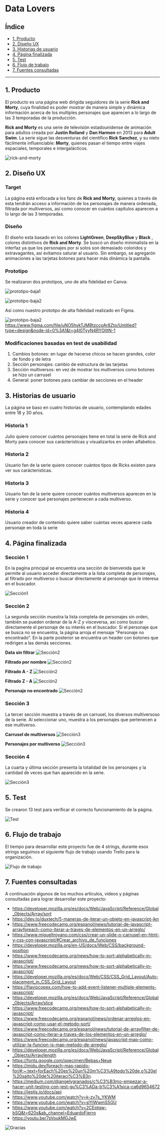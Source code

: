 # Data Lovers

## Índice

* [1. Producto](#1-producto)
* [2. Diseño UX](#2-diseño-ux)
* [3. Historias de usuario](#3-historias-de-usuario)
* [4. Página finalizada](#4-pagina-finalizada)
* [5. Test](#5-test)
* [6. Flujo de trabajo](#6-flujo-de-trabajo)
* [7. Fuentes consultadas](#7-fuentes-consultadas)

***

## 1. Producto

El producto es una página web dirigida seguidores de la serie **Rick and Morty**, cuya finalidad es poder mostrar de manera simple y dinámica 
información acerca de los multiples personajes que aparecen a lo largo de las 3 temporadas de la producción.

**Rick and Morty** es una serie de televisión estadounidense de animación para adultos creada por **Justin Roiland** y **Dan Harmon** en 2013 para **Adult Swim**. 
La serie sigue las desventuras del científico **Rick Sanchez**, y su nieto fácilmente influenciable: **Morty**, quienes pasan el tiempo entre viajes espaciales, 
temporales e intergalácticos.

![rick-and-morty](https://github.com/PaosLuna/DEV007-data-lovers/blob/0ce85ba023ced0f8a4e1674fcdb13156bc65eaee/src/imagenes/Readme1.jpeg)

## 2. Diseño UX

### Target

La página está enfocada a los fans de **Rick and Morty**, quienes a través de esta tendrán acceso a información de los personajes de manera ordenada, filtrada por
multiversos, así como conocer en cuántos capítulos aparecen a lo largo de las 3 temporadas. 

### Diseño

El diseño esta basado en los colores **LightGreen**, **DeepSkyBlue** y **Black** , colores distintivos de **Rick and Morty**. Se buscó un diseño minimalista en la 
interfaz ya que los personajes por si solos son demasiado coloridos y extravagantes, así evitamos saturar al usuario. Sin embargo, se agregarón animaciones a las tarjetas
botones para hacer más dinámica la pantalla. 

### Prototipo

Se realizaron dos prototipos, uno de alta fidelidad en Canva:

![prototipo-baja1](https://github.com/PaosLuna/DEV007-data-lovers/blob/0ce85ba023ced0f8a4e1674fcdb13156bc65eaee/src/imagenes/PrototipoBaja1.jpg)

![prototipo-baja2](https://github.com/PaosLuna/DEV007-data-lovers/blob/0ce85ba023ced0f8a4e1674fcdb13156bc65eaee/src/imagenes/PrototipoBaja2.jpg)

Así como nuestro prototipo de alta fidelidad realizado en Figma. 

![prototipo-baja2](https://github.com/PaosLuna/DEV007-data-lovers/blob/34363b096602ebfe77db055d208ed78ec5465a55/src/imagenes/Prototipo3.png)
https://www.figma.com/file/uNO5hvkTJMBtzccoAr8Zto/Untitled?type=design&node-id=0%3A1&t=g4I0TyyN4RYOlItN-1

### Modificaciones basadas en test de usabilidad 

1. Cambios botones: en lugar de hacerse chicos se hacen grandes, color de fondo y de letra
2. Sección personajes: cambio de estructura de las tarjetas 
3. Sección multiversos: en vez de mostrar los multiversos como botones se hizo un carrusel 
4. General: poner botones para cambiar de secciones en el header 

## 3. Historias de usuario 

La página se baso en cuatro historias de usuario, contemplando edades entre 18 y 30 años.

### Historia 1

Julio quiere conocer cuántos personajes tiene en total la serie de Rick and Morty para conocer sus carácteristicas y visualizarlos en orden alfabetico.

### Historia 2

Usuario fan de la serie quiere conocer cuántos tipos de Ricks existen para ver sus carácteristicas.

### Historia 3

Usuario fan de la serie quiere conocer cuántos multiversos aparecen en la serie y conocer qué personajes pertenecen a cada multiverso.

### Historia 4

Usuario creador de contenido quiere saber cuántas veces aparece cada personaje en toda la serie

## 4. Página finalizada

### Sección 1

En la pagína principal se encuentra una sección de bienvenida que le permite al usuario acceder directamente a la lista completa de personajes, al filtrado por multiverso o
buscar directamente al personaje que le interesa en el buscador.

![Sección1](https://github.com/PaosLuna/DEV007-data-lovers/blob/ea1e28e2c1840c3b333dd7e0d46ca2bbc85d952d/src/imagenes/seccion1.png)

### Sección 2

La segunda sección muestra la lista completa de personajes sin orden, también se pueden ordenar de la A-Z y visceversa, así como buscar directamente el personaje de su 
interés en el buscador. Si el personaje que se busca no se encuentra, la página arroja el mensaje "Personaje no encontrado".
En la parte posterior se encuentra un header con botones que redirigen a las demás secciones. 

**Data sin filtrar**
![Sección2](https://github.com/PaosLuna/DEV007-data-lovers/blob/ea1e28e2c1840c3b333dd7e0d46ca2bbc85d952d/src/imagenes/seccion2.1.png)

**Filtrado por nombre**
![Sección2](https://github.com/PaosLuna/DEV007-data-lovers/blob/ea1e28e2c1840c3b333dd7e0d46ca2bbc85d952d/src/imagenes/seccion2.2.png)

**Filtrado A - Z**
![Sección2](https://github.com/PaosLuna/DEV007-data-lovers/blob/ea1e28e2c1840c3b333dd7e0d46ca2bbc85d952d/src/imagenes/seccion2.3.png)

**Filtrado Z - A**
![Sección2](https://github.com/PaosLuna/DEV007-data-lovers/blob/ea1e28e2c1840c3b333dd7e0d46ca2bbc85d952d/src/imagenes/seccion2.4.png)

**Personaje no encontrado**
![Sección2](https://github.com/PaosLuna/DEV007-data-lovers/blob/ea1e28e2c1840c3b333dd7e0d46ca2bbc85d952d/src/imagenes/seccion2.5.png)

### Sección 3

La tercer sección muestra a través de un carrusel, los diversos multiversoso de la serie. Al seleccionar uno, muestra a los personajes que pertenecen a ese multiverso. 

**Carrusel de multiversos**
![Sección3](https://github.com/PaosLuna/DEV007-data-lovers/blob/f748dbac505f950a0e6d15a36af8c3ba4d0c7406/src/imagenes/Seccion%203.1.png)

**Personajes por multiverso**
![Sección3](https://github.com/PaosLuna/DEV007-data-lovers/blob/f748dbac505f950a0e6d15a36af8c3ba4d0c7406/src/imagenes/Seccion%203.2.png)

### Sección 4

La cuarta y última sección presenta la totalidad de los personajes y la cantidad de veces que han aparecido en la serie. 

![Sección3](https://github.com/PaosLuna/DEV007-data-lovers/blob/e51359efdbac43bb4eed870b7db9967431d0a1e6/src/imagenes/Seccion4.png)

## 5. Test 

Se crearon 13 test para verificar el correcto funcionamiento de la página. 

![Test](https://github.com/PaosLuna/DEV007-data-lovers/blob/d4fc6810c5c96f2ef587a07965ba1f419ccdc5c0/src/imagenes/Test.png)

## 6. Flujo de trabajo

El tiempo para desarrollar este proyecto fue de 4 strings, durante esos strings seguímos el siguiente flujo de trabajo usando Trello para la organización. 

![Flujo de trabajo](https://github.com/PaosLuna/DEV007-data-lovers/blob/d4fc6810c5c96f2ef587a07965ba1f419ccdc5c0/src/imagenes/Trello.png)

## 7. Fuentes consultadas

A continuación algunos de los muchos artículos, videos y páginas consultadas para lograr desarrollar este proyecto:

* https://developer.mozilla.org/es/docs/Web/JavaScript/Reference/Global_Objects/Array/sort
* https://dev.to/duxtech/5-maneras-de-iterar-un-objeto-en-javascript-jkn
* https://www.freecodecamp.org/espanol/news/tutorial-de-javascript-arrayforeach-como-iterar-a-traves-de-elementos-en-un-arreglo/
* https://www.migueltroyano.com/css/crear-un-slide-o-carrusel-en-html-y-css-con-javascript/#Crear_archivo_de_funciones
* https://developer.mozilla.org/en-US/docs/Web/CSS/background-position
* https://www.freecodecamp.org/news/how-to-sort-alphabetically-in-javascript/
* https://www.freecodecamp.org/news/how-to-sort-alphabetically-in-javascript/
* https://developer.mozilla.org/es/docs/Web/CSS/CSS_Grid_Layout/Auto-placement_in_CSS_Grid_Layout
* https://flaviocopes.com/how-to-add-event-listener-multiple-elements-javascript/
* https://developer.mozilla.org/es/docs/Web/JavaScript/Reference/Global_Objects/Array/slice
* https://www.freecodecamp.org/news/how-to-sort-alphabetically-in-javascript/
* https://www.freecodecamp.org/espanol/news/ordenar-arreglos-en-javascript-como-usar-el-metodo-sort/
* https://www.freecodecamp.org/espanol/news/tutorial-de-arrayfilter-de-javascript-como-iterar-a-traves-de-los-elementos-en-un-arreglo/
* https://www.freecodecamp.org/espanol/news/javascript-map-como-utilizar-la-funcion-js-map-metodo-de-arreglo/
* https://developer.mozilla.org/es/docs/Web/JavaScript/Reference/Global_Objects/Array/length
* https://fonts.google.com/specimen/Bebas+Neue
* https://midu.dev/foreach-mas-rapido-for/#:~:text=forEach%20es%20un%20m%C3%A9todo%20de,o%20el%20salto%20de%20iteraci%C3%B3n.
* https://medium.com/@angelygranados/c%C3%B3mo-empezar-a-hacer-unit-testing-con-jest-gu%C3%ADa-b%C3%A1sica-ca6d9654672
* https://jestjs.io/docs/api
* https://www.youtube.com/watch?v=k-zv7s_YKWM
* https://www.youtube.com/watch?v=slYiWwmS5GU
* https://www.youtube.com/watch?v=2CEptqw-bSQ&t=620s&ab_channel=EduardoFierro
* https://youtu.be/7sVoukMGJwE


![Gracias](https://github.com/PaosLuna/DEV007-data-lovers/blob/f2744aa0874b8f8f686d97cd67ef73453898125c/src/imagenes/gracias.jpg)



